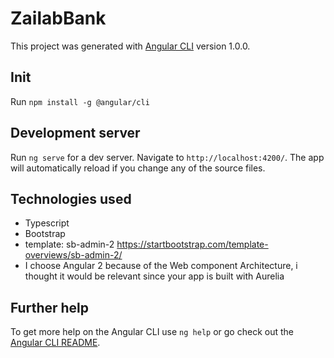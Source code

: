 # ZailabBank

This project was generated with [Angular CLI](https://github.com/angular/angular-cli) version 1.0.0.

## Init

Run `npm install -g @angular/cli`

## Development server

Run `ng serve` for a dev server. Navigate to `http://localhost:4200/`. The app will automatically reload if you change any of the source files.

## Technologies used

- Typescript
- Bootstrap
- template: sb-admin-2 https://startbootstrap.com/template-overviews/sb-admin-2/
- I choose Angular 2 because of the Web component Architecture, i thought it would be relevant since your app is built with Aurelia

## Further help

To get more help on the Angular CLI use `ng help` or go check out the [Angular CLI README](https://github.com/angular/angular-cli/blob/master/README.md).
